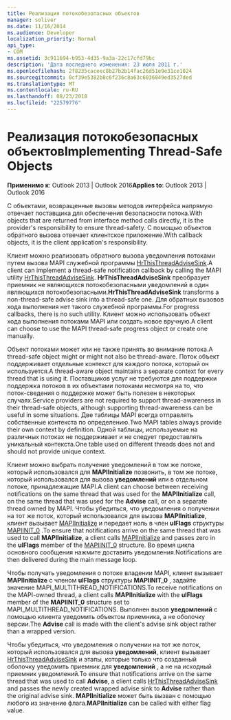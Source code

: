 ```yaml
---
title: Реализация потокобезопасных объектов
manager: soliver
ms.date: 11/16/2014
ms.audience: Developer
localization_priority: Normal
api_type:
- COM
ms.assetid: 3c911694-b953-4d35-9a3a-22c17cfd79bc
description: 'Дата последнего изменения: 23 июля 2011 г.'
ms.openlocfilehash: 2f8235caceec8b27b2b14fac26d51e9e31ce1024
ms.sourcegitcommit: 0cf39e5382b8c6f236c8a63c6036849ed3527ded
ms.translationtype: MT
ms.contentlocale: ru-RU
ms.lasthandoff: 08/23/2018
ms.locfileid: "22579776"
---
```

# <a name="implementing-thread-safe-objects"></a><span data-ttu-id="687dc-103">Реализация потокобезопасных объектов</span><span class="sxs-lookup"><span data-stu-id="687dc-103">Implementing Thread-Safe Objects</span></span>

  
  
<span data-ttu-id="687dc-104">**Применимо к**: Outlook 2013 | Outlook 2016</span><span class="sxs-lookup"><span data-stu-id="687dc-104">**Applies to**: Outlook 2013 | Outlook 2016</span></span> 
  
<span data-ttu-id="687dc-105">С объектами, возвращенные вызовы методов интерфейса напрямую отвечает поставщика для обеспечения безопасности потока.</span><span class="sxs-lookup"><span data-stu-id="687dc-105">With objects that are returned from interface method calls directly, it is the provider's responsibility to ensure thread-safety.</span></span> <span data-ttu-id="687dc-106">С помощью объектов обратного вызова отвечает клиентское приложение.</span><span class="sxs-lookup"><span data-stu-id="687dc-106">With callback objects, it is the client application's responsibility.</span></span>
  
<span data-ttu-id="687dc-107">Клиент можно реализовать обратного вызова уведомления потоками путем вызова MAPI служебной программы [HrThisThreadAdviseSink](hrthisthreadadvisesink.md).</span><span class="sxs-lookup"><span data-stu-id="687dc-107">A client can implement a thread-safe notification callback by calling the MAPI utility [HrThisThreadAdviseSink](hrthisthreadadvisesink.md).</span></span> <span data-ttu-id="687dc-108">**HrThisThreadAdviseSink** преобразует приемник не являющихся потокобезопасными уведомлений в один являющихся потокобезопасными.</span><span class="sxs-lookup"><span data-stu-id="687dc-108">**HrThisThreadAdviseSink** transforms a non-thread-safe advise sink into a thread-safe one.</span></span> <span data-ttu-id="687dc-109">Для обратных вызовов хода выполнения нет такого служебной программы.</span><span class="sxs-lookup"><span data-stu-id="687dc-109">For progress callbacks, there is no such utility.</span></span> <span data-ttu-id="687dc-110">Клиент можно использовать объект хода выполнения потоками MAPI или создать новое вручную.</span><span class="sxs-lookup"><span data-stu-id="687dc-110">A client can choose to use the MAPI thread-safe progress object or create one manually.</span></span> 
  
<span data-ttu-id="687dc-111">Объект потоками может или не также принять во внимание потока.</span><span class="sxs-lookup"><span data-stu-id="687dc-111">A thread-safe object might or might not also be thread-aware.</span></span> <span data-ttu-id="687dc-112">Поток объект поддерживает отдельные контекст для каждого потока, который он используется.</span><span class="sxs-lookup"><span data-stu-id="687dc-112">A thread-aware object maintains a separate context for every thread that is using it.</span></span> <span data-ttu-id="687dc-113">Поставщиков услуг не требуются для поддержки поддержка потоков в их объектами потоками несмотря на то, что поток-сведения о поддержке может быть полезен в некоторых случаях.</span><span class="sxs-lookup"><span data-stu-id="687dc-113">Service providers are not required to support thread-awareness in their thread-safe objects, although supporting thread-awareness can be useful in some situations.</span></span> <span data-ttu-id="687dc-114">Две таблицы MAPI всегда отправлять собственные контекста по определению.</span><span class="sxs-lookup"><span data-stu-id="687dc-114">Two MAPI tables always provide their own context by definition.</span></span> <span data-ttu-id="687dc-115">Одной таблицы, используемые на различных потоках не поддерживает и не следует предоставлять уникальный контекста.</span><span class="sxs-lookup"><span data-stu-id="687dc-115">One table used on different threads does not and should not provide unique context.</span></span>
  
<span data-ttu-id="687dc-116">Клиент можно выбрать получение уведомлений в том же потоке, который использовался для **MAPIInitialize** позвонить, в том же потоке, который использовался для вызова **уведомлений** или в отдельном потоке, принадлежащие MAPI.</span><span class="sxs-lookup"><span data-stu-id="687dc-116">A client can choose between receiving notifications on the same thread that was used for the **MAPIInitialize** call, on the same thread that was used for the **Advise** call, or on a separate thread owned by MAPI.</span></span> <span data-ttu-id="687dc-117">Чтобы убедиться, что уведомления о получении на тот же поток, который использовался для вызова **MAPIInitialize**, клиент вызывает [MAPIInitialize](mapiinitialize.md) и передает ноль в член **ulFlags** структуры [MAPIINIT_0](mapiinit_0.md) .</span><span class="sxs-lookup"><span data-stu-id="687dc-117">To ensure that notifications arrive on the same thread that was used to call **MAPIInitialize**, a client calls [MAPIInitialize](mapiinitialize.md) and passes zero in the **ulFlags** member of the [MAPIINIT_0](mapiinit_0.md) structure.</span></span> <span data-ttu-id="687dc-118">Во время цикла основного сообщения нажмите доставить уведомления.</span><span class="sxs-lookup"><span data-stu-id="687dc-118">Notifications are then delivered during the main message loop.</span></span> 
  
<span data-ttu-id="687dc-119">Чтобы получать уведомления о потоке владении MAPI, клиент вызывает **MAPIInitialize** с членом **ulFlags** структуры **MAPIINIT_0** , задайте значение MAPI_MULTITHREAD_NOTIFICATIONS.</span><span class="sxs-lookup"><span data-stu-id="687dc-119">To receive notifications on the MAPI-owned thread, a client calls **MAPIInitialize** with the **ulFlags** member of the **MAPIINIT_0** structure set to MAPI_MULTITHREAD_NOTIFICATIONS.</span></span> <span data-ttu-id="687dc-120">Выполнен вызов **уведомлений** с помощью клиента уведомить объектом приемника, а не оболочку версии.</span><span class="sxs-lookup"><span data-stu-id="687dc-120">The **Advise** call is made with the client's advise sink object rather than a wrapped version.</span></span> 
  
<span data-ttu-id="687dc-121">Чтобы убедиться, что уведомления о получении на тот же поток, который использовался для вызова **уведомлений**, клиент вызывает [HrThisThreadAdviseSink](hrthisthreadadvisesink.md) и этапы, которые только что созданный оболочку уведомить приемник для **уведомлений** , а не на исходный приемник уведомлений.</span><span class="sxs-lookup"><span data-stu-id="687dc-121">To ensure that notifications arrive on the same thread that was used to call **Advise**, a client calls [HrThisThreadAdviseSink](hrthisthreadadvisesink.md) and passes the newly created wrapped advise sink to **Advise** rather than the original advise sink.</span></span> <span data-ttu-id="687dc-122">**MAPIInitialize** может быть вызван с помощью любого из значение флага.</span><span class="sxs-lookup"><span data-stu-id="687dc-122">**MAPIInitialize** can be called with either flag value.</span></span> 
  

